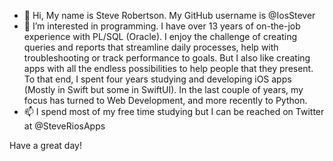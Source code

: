 - 👋 Hi, My name is Steve Robertson. My GitHub username is @IosStever
- 👀 I’m interested in programming. I have over 13 years of on-the-job experience with PL/SQL (Oracle). I enjoy the challenge of creating queries and reports that streamline daily processes, help with troubleshooting or track performance to goals. But I also like creating apps with all the endless possibilities to help people that they present. To that end, I spent four years studying and developing iOS apps (Mostly in Swift but some in SwiftUI). In the last couple of years, my focus has turned to Web Development, and more recently to Python.
- 📫 I spend most of my free time studying but I can be reached on Twitter at @SteveRiosApps

Have a great day!


